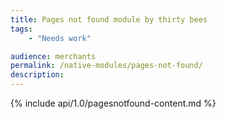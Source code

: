 ```yaml
---
title: Pages not found module by thirty bees
tags:
    - "Needs work"

audience: merchants
permalink: /native-modules/pages-not-found/
description:
---
```


{% include api/1.0/pagesnotfound-content.md %}